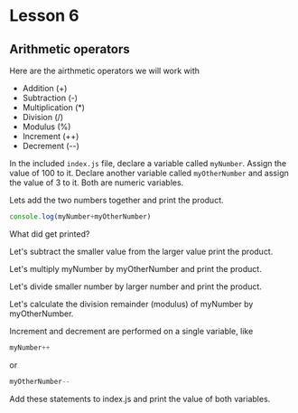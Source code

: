 # Lesson 6

## Arithmetic operators

Here are the airthmetic operators we will work with

* Addition (+)
* Subtraction (-)
* Multiplication (*)
* Division (/)
* Modulus (%)
* Increment (++)
* Decrement (--)

In the included `index.js` file, declare a variable called `myNumber`. Assign the value of 100 to it. Declare another variable called `myOtherNumber` and assign the value of 3 to it. Both are numeric variables.

Lets add the two numbers together and print the product.

```js
console.log(myNumber+myOtherNumber)
```

What did get printed?

Let's subtract the smaller value from the larger value print the product. 

Let's multiply myNumber by myOtherNumber and print the product.

Let's divide smaller number by larger number and print the product.

Let's calculate the division remainder (modulus) of myNumber by myOtherNumber.

Increment and decrement are performed on a single variable, like

```js
myNumber++
```

or 

```js
myOtherNumber--
```

Add these statements to index.js and print the value of both variables.